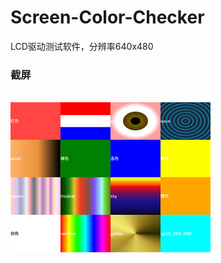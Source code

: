 # Screen-Color-Checker
LCD驱动测试软件，分辨率640x480

### 截屏
<br>
<img src="https://github.com/a2824256/Screen-Color-Checker/blob/master/screenshot/screenshot.jpg" width="320" height="240" />
